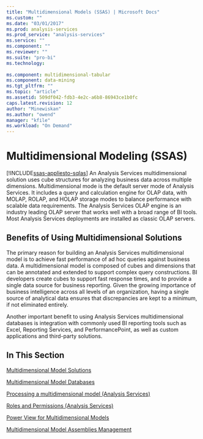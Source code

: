 ```yaml
---
title: "Multidimensional Models (SSAS) | Microsoft Docs"
ms.custom: ""
ms.date: "03/01/2017"
ms.prod: analysis-services
ms.prod_service: "analysis-services"
ms.service: ""
ms.component: ""
ms.reviewer: ""
ms.suite: "pro-bi"
ms.technology: 
  
ms.component: multidimensional-tabular
ms.component: data-mining
ms.tgt_pltfrm: ""
ms.topic: "article"
ms.assetid: 509df042-fdb3-4e2c-a6b8-86943ce1b0fc
caps.latest.revision: 12
author: "Minewiskan"
ms.author: "owend"
manager: "kfile"
ms.workload: "On Demand"
---
```

# Multidimensional Modeling (SSAS)
[!INCLUDE[ssas-appliesto-sqlas](../../includes/ssas-appliesto-sqlas.md)]
  An Analysis Services multidimensional solution uses cube structures for analyzing business data across multiple dimensions. Multidimensional mode is the default server mode of Analysis Services. It includes a query and calculation engine for OLAP data, with MOLAP, ROLAP, and HOLAP storage modes to balance performance with scalable data requirements. The Analysis Services OLAP engine is an industry leading OLAP server that works well with a broad range of BI tools. Most Analysis Services deployments are installed as classic OLAP servers.  
  
## Benefits of Using Multidimensional Solutions  
 The primary reason for building an Analysis Services multidimensional model is to achieve fast performance of ad hoc queries against business data. A multidimensional model is composed of cubes and dimensions that can be annotated and extended to support complex query constructions. BI developers create cubes to support fast response times, and to provide a single data source for business reporting. Given the growing importance of business intelligence across all levels of an organization, having a single source of analytical data ensures that discrepancies are kept to a minimum, if not eliminated entirely.  
  
 Another important benefit to using Analysis Services multidimensional databases is integration with commonly used BI reporting tools such as Excel, Reporting Services, and PerformancePoint, as well as custom applications and third-party solutions.  
  
## In This Section  
 [Multidimensional Model Solutions ](../../analysis-services/multidimensional-models/multidimensional-model-solutions-ssas.md)  
  
 [Multidimensional Model Databases ](../../analysis-services/multidimensional-models/multidimensional-model-databases-ssas.md)  
  
 [Processing a multidimensional model &#40;Analysis Services&#41;](../../analysis-services/multidimensional-models/processing-a-multidimensional-model-analysis-services.md)  
  
 [Roles and Permissions &#40;Analysis Services&#41;](../../analysis-services/multidimensional-models/roles-and-permissions-analysis-services.md)  
  
 [Power View for Multidimensional Models](../../analysis-services/multidimensional-models/power-view-for-multidimensional-models.md)  
  
 [Multidimensional Model Assemblies Management](../../analysis-services/multidimensional-models/multidimensional-model-assemblies-management.md)  
  
  
